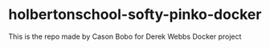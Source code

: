 # holbertonschool-softy-pinko-docker
This is the repo made by Cason Bobo for Derek Webbs Docker project
